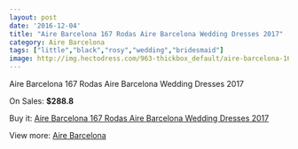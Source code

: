 ```yaml
---
layout: post
date: '2016-12-04'
title: "Aire Barcelona 167 Rodas Aire Barcelona Wedding Dresses 2017"
category: Aire Barcelona
tags: ["little","black","rosy","wedding","bridesmaid"]
image: http://img.hectodress.com/963-thickbox_default/aire-barcelona-167-rodas-aire-barcelona-wedding-dresses-2013.jpg
---
```

Aire Barcelona 167 Rodas Aire Barcelona Wedding Dresses 2017

On Sales: **$288.8**
<a href="https://www.hectodress.com/aire-barcelona/618-aire-barcelona-167-rodas-aire-barcelona-wedding-dresses-2013.html"><amp-img layout="responsive" width="600" height="600" src="//img.hectodress.com/963-thickbox_default/aire-barcelona-167-rodas-aire-barcelona-wedding-dresses-2013.jpg" alt="Aire Barcelona 167 Rodas Aire Barcelona Wedding Dresses 2017 0" /></a>

Buy it: [Aire Barcelona 167 Rodas Aire Barcelona Wedding Dresses 2017](https://www.hectodress.com/aire-barcelona/618-aire-barcelona-167-rodas-aire-barcelona-wedding-dresses-2013.html "Aire Barcelona 167 Rodas Aire Barcelona Wedding Dresses 2017")

View more: [Aire Barcelona](https://www.hectodress.com/7-aire-barcelona "Aire Barcelona")